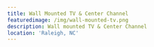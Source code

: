```yaml
---
title: Wall Mounted TV & Center Channel
featuredimage: /img/wall-mounted-tv.png
description: Wall mounted TV & Center Channel
location: 'Raleigh, NC'
---
```

